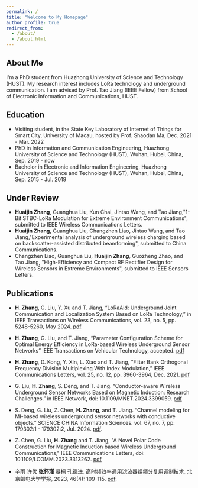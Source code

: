 ```yaml
---
permalink: /
title: "Welcome to My Homepage"
author_profile: true
redirect_from: 
  - /about/
  - /about.html
---
```


## About Me
I'm a PhD student from Huazhong University of Science and Technology (HUST). My research interest includes LoRa technology and underground communication.
I am advised by Prof. Tao Jiang (IEEE Fellow) from School of Electronic Information and Communications, HUST. 

## Education
+ Visiting student, in the State Key Laboratory of Internet of Things for Smart City, University of Macau, hosted by Prof. Shaodan Ma, Dec. 2021 - Mar. 2022
+ PhD in Information and Communication Engineering, Huazhong University of Science and Technology (HUST), Wuhan, Hubei, China, Sep. 2019 - now  
+ Bachelor in Electronic and Information Engineering, Huazhong University of Science and Technology (HUST), Wuhan, Hubei, China, Sep. 2015 - Jul. 2019

## Under Review
+ **Huaijin Zhang**, Guanghua Liu, Kun Chai, Jintao Wang, and Tao Jiang,"1-Bit STBC-LoRa Modulation for Extreme Environment Communications", submitted to IEEE Wireless Communications Letters.
+ **Huaijin Zhang**, Guanghua Liu, Changzhen Liao, Jintao Wang, and Tao Jiang,"Experimental analysis of underground wireless charging based on backscatter-assisted distributed beamforming", submitted to China Communications.
+ Changzhen Liao, Guanghua Liu, **Huaijin Zhang**, Guozheng Zhao, and Tao Jiang, "High-Efficiency and Compact RF Rectifier Design for Wireless Sensors in Extreme Environments", submitted to IEEE Sensors Letters.

## Publications
+ **H. Zhang**, G. Liu, Y. Xu and T. Jiang, “LoRaAid: Underground Joint Communication and Localization System Based on LoRa Technology,” in IEEE Transactions on Wireless Communications, vol. 23, no. 5, pp. 5248-5260, May 2024. [pdf](https://ieeexplore.ieee.org/document/10295375)

+ **H. Zhang**, G. Liu, and T. Jiang, “Parameter Configuration Scheme for Optimal Energy Efficiency in LoRa-based Wireless Underground Sensor Networks” IEEE Transactions on Vehicular Technology, accepted. [pdf](https://ieeexplore.ieee.org/document/10891365)

+ **H. Zhang**, D. Kong, Y. Xin, L. Xiao and T. Jiang, “Filter Bank Orthogonal Frequency Division Multiplexing With Index Modulation,” IEEE Communications Letters, vol. 25, no. 12, pp. 3960-3964, Dec. 2021. [pdf](https://ieeexplore.ieee.org/document/9558804)

+ G. Liu, **H. Zhang**, S. Deng, and T. Jiang. “Conductor-aware Wireless Underground Sensor Networks Based on Magnetic Induction: Research Challenges.” in IEEE Network, doi: 10.1109/MNET.2024.3399059. [pdf](https://ieeexplore.ieee.org/document/10526289)

+ S. Deng, G. Liu, Z. Chen, **H. Zhang**, and T. Jiang. “Channel modeling for MI-based wireless underground sensor networks with conductive objects.” SCIENCE CHINA Information Sciences. vol. 67, no. 7, pp: 179302:1 - 179302:2, Jul. 2024. [pdf](https://link.springer.com/article/10.1007/s11432-023-4024-2).

+ Z. Chen, G. Liu, **H. Zhang** and T. Jiang, "A Novel Polar Code Construction for Magnetic Induction based Wireless Underground Communications," IEEE Communications Letters, doi: 10.1109/LCOMM.2023.3313262. [pdf](https://ieeexplore.ieee.org/document/10244082)

+	辛雨 许优 **张怀瑾** 暴桐 孔德进. 高时频效率通用滤波器组频分复用调制技术. 北京邮电大学学报, 2023, 46(4): 109-115. [pdf](https://journal.bupt.edu.cn/CN/Y2023/V46/I4/109).

